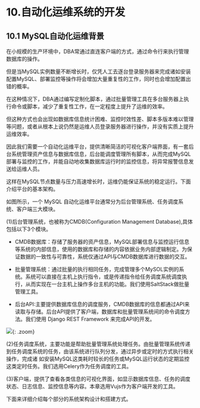 
# 10.自动化运维系统的开发

## 10.1 MySQL自动化运维背景

在小规模的生产环境中，DBA常通过直连客户端的方式，通过命令行来执行管理数据库的操作。

但是当MySQL实例数量不断增长时，仅凭人工去逐台登录服务器来完成诸如安装配置MySQL、部署监控等操作将会增加大量重复性的工作，同时也会增加配置出错的概率。

在这种情况下，DBA通过编写定制化脚本，通过批量管理工具在多台服务器上执行命令或脚本，减少了重复性工作，在一定程度上提升了运维的效率。

但这种方式也会出现如数据库信息统计困难、监控时效性差、脚本多版本难以管理等问题，或者从根本上说仍然是运维人员登录服务器进行操作，并没有实质上提升运维效率。


因此我们需要一个自动化运维平台，提供清晰简洁的可视化客户端界面，有一套后台系统管理资产信息与数据库信息，后台能调度管理所有脚本，从而完成MySQL部署与监控的工作，并能自动地收集数据库运行时的监控信息，将异常报警信息发送给运维人员。

这样在MySQL节点数量与压力高速增长时，运维仍能保证系统的稳定运行。下面介绍平台的基本架构。


如图所示，一个 MySQL 自动化运维平台通常分为后台管理系统、任务调度系统、客户端三大模块。


(1)后台管理系统，也被称为CMDB(Configuration Management Database),具体包括以下3个模块。


- CMDB数据库：存储了服务器的资产信息，MySQL部署信息与监控运行信息等系统的内部信息，使用的数据库和存储的内容依据业务内部逻辑制定。为保证数据的一致性与可靠性，系统仅通过API与CMDB数据库进行数据的交互。


- 批量管理系统：通过批量的执行相同任务，完成管理多个MySOL实例的系统。系统可以直接在主机上执行指令，或是传递指令给任务调度系统调度执行，从而实现在一台主机上操作多台主机的功能。我们使用SaltStack做批量管理工具。


- 后台API:主要提供数据库信息的调度服务，CMDB数据库的信息都通过API来读取与存储。后台API提供了客户端，数据库和批量管理系统间的命令调度方法。我们使用 Django REST Framework 来完成API的开发。


![](https://cdn.jsdelivr.net/gh/hujianli94/Picgo-atlas@main/img/202312302032936.png){: .zoom}


(2)任务调度系统，主要功能是帮助批量管理系统处理任务。由批量管理系统传递到任务调度系统的任务，由该系统进行队列分发，通过异步或定时的方式执行相关操作，完成诸
如安装MySQL这类耗时较长的任务或MySQL运行状态的定期监控这类定时任务。我们选用Celery作为任务调度的工具。


(3)客户端，提供了查看各类信息的可视化界面，如显示数据库信息、任务的调度状态、日志信息、监控信息等内容。本章选用Vujs作为客户端开发的工具。


下面来详细介绍每个部分的系统架构设计和搭建方式。
